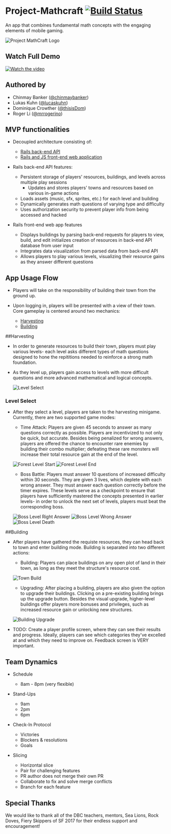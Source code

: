 # Project-Mathcraft [![Build Status](https://travis-ci.org/thisisDom/project-mathcraft.svg?branch=master)](https://travis-ci.org/thisisDom/project-mathcraft)

An app that combines fundamental math concepts with the engaging elements of mobile gaming.

![Project MathCraft Logo](/public/images/logo.png)

## Watch Full Demo

[![Watch the video](/public/readme_images/youtube_screen.png)](https://youtu.be/aAwIbdGh1go)

## Authored by

* Chinmay Banker ([@chinmaybanker](http://github.com/chinmaybanker))
* Lukas Kuhn ([@lucaskuhn](https://github.com/LucasKuhn))
* Dominique Crowther ([@thisisDom](https://github.com/thisisdom))
* Roger Li ([@mrrogerino](http://github.com/MrRogerino))

## MVP functionalities

* Decoupled architecture consisting of:
  * [Rails back-end API](http://github.com/thisisdom/project-mathcraft-api)
  * [Rails and JS front-end web application](http://github.com/thisisdom/project-mathcraft)

* Rails back-end API features:
  * Persistent storage of players' resources, buildings, and levels across multiple play sessions
    * Updates and stores players' towns and resources based on various in-game actions
  * Loads assets (music, sfx, sprites, etc.) for each level and building
  * Dynamically generates math questions of varying type and difficulty
  * Uses authorization security to prevent player info from being accessed and hacked

* Rails front-end web app features
  * Displays buildings by parsing back-end requests for players to view, build, and edit
  initializes creation of resources in back-end API database from user input
  * Integrates data visualization from parsed data from back-end API
  * Allows players to play various levels, visualizing their resource gains as they answer different questions

## App Usage Flow

* Players will take on the responsibility of building their town from the ground up.

* Upon logging in, players will be presented with a view of their town. Core gameplay is centered around two mechanics:
  * [Harvesting](##harvesting)
  * [Building](##building)

##Harvesting
  * In order to generate resources to build their town, players must play various levels- each level asks different types of math questions designed to hone the repititions needed to reinforce a strong math foundation.
  * As they level up, players gain access to levels with more difficult questions and more advanced mathematical and logical concepts.

    ![Level Select](/public/readme_images/level_select.png)  

### Level Select
  * After they select a level, players are taken to the harvesting minigame. Currently, there are two supported game modes:
    * Time Attack: Players are given 45 seconds to answer as many questions correctly as possible. Players are incentivized to not only be quick, but accurate. Besides being penalized for wrong answers, players are offered the chance to encounter rare enemies by building their combo multiplier; defeating these rare monsters will increase their total resource gain at the end of the level.
    
     ![Forest Level Start](/public/readme_images/forest_start.gif)
     ![Forest Level End](/public/readme_images/forest_end.gif)

    * Boss Battle: Players must answer 10 questions of increased difficulty within 30 seconds. They are given 3 lives, which deplete with each wrong answer. They must answer each question correctly before the timer expires. These levels serve as a checkpoint to ensure that players have sufficiently mastered the concepts presented in earlier levels- in order to unlock the next set of levels, players must beat the corresponding boss.
    
     ![Boss Level Right Answer](/public/readme_images/boss_right_answer.gif)
     ![Boss Level Wrong Answer](/public/readme_images/boss_wrong_answer.gif)
     ![Boss Level Death](/public/readme_images/boss_death.gif)

    
##Building
  * After players have gathered the requiste resources, they can head back to town and enter building mode. Building is separated into two different actions:
    * Building: Players can place buildings on any open plot of land in their town, as long as they meet the structure's resource cost.
    
    ![Town Build](/public/readme_images/build_house.gif)

    * Upgrading: After placing a building, players are also given the option to upgrade their buildings. Clicking on a pre-existing building brings up the upgrade button. Besides the visual upgrade, higher-level buildings offer players more bonuses and privileges, such as increased resource gain or unlocking new structures.

    ![Building Upgrade](/public/readme_images/upgrade_building.gif)

  * TODO: Create a player profile screen, where they can see their results and progress. Ideally, players can see which categories they've excelled at and which they need to improve on. Feedback screen is VERY important.

## Team Dynamics

* Schedule
  * 8am - 8pm (very flexible)

* Stand-Ups
  * 9am
  * 2pm
  * 6pm

* Check-In Protocol
  * Victories
  * Blockers & resolutions
  * Goals

* Slicing
  * Horizontal slice
  * Pair for challenging features
  * PR author does not merge their own PR
  * Collaborate to fix and solve merge conflicts
  * Branch for each feature

## Special Thanks

We would like to thank all of the DBC teachers, mentors, Sea Lions, Rock Doves, Fiery Skippers of SF 2017 for their endless support and encouragement!

